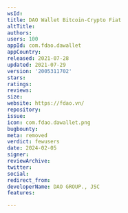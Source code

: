 ```yaml
---
wsId: 
title: DAO Wallet Bitcoin-Crypto Fiat
altTitle: 
authors: 
users: 100
appId: com.fdao.dawallet
appCountry: 
released: 2021-07-28
updated: 2021-07-29
version: '2005311702'
stars: 
ratings: 
reviews: 
size: 
website: https://fdao.vn/
repository: 
issue: 
icon: com.fdao.dawallet.png
bugbounty: 
meta: removed
verdict: fewusers
date: 2024-02-05
signer: 
reviewArchive: 
twitter: 
social: 
redirect_from: 
developerName: DAO GROUP., JSC
features: 

---
```


